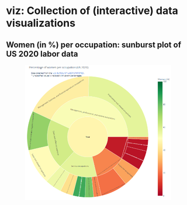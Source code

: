 # viz: Collection of (interactive) data visualizations

## Women (in %) per occupation: sunburst plot of US 2020 labor data

<p align="center">
  <a href="https://pjoachims.github.io/viz/us-labor/labor-women.html">
    <img src="us-labor/labor-women.png" alt="How many women work in which job sector?" width="400"/>
  </a>
</p>

